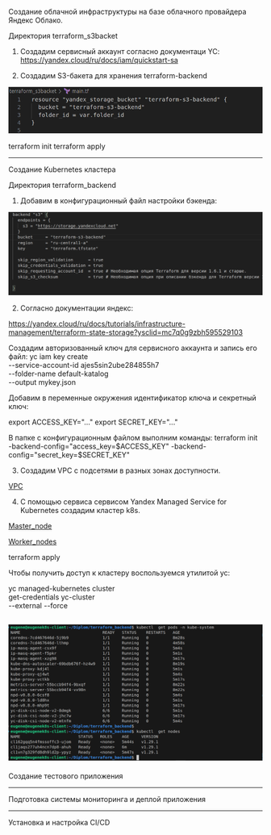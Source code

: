 Создание облачной инфраструктуры на базе облачного провайдера Яндекс Облако.


Директория terraform_s3backet

1. Создадим сервисный аккаунт согласно документаци YC:
https://yandex.cloud/ru/docs/iam/quickstart-sa

2. Создадим S3-бакета для хранения terraform-backend

![S3backet](screen/S3.png)

terraform init
terraform apply


-----------------------------------------------------------------------------
Создание Kubernetes кластера

Директория terraform_backend

1. Добавим в конфигурационный файл настройки бэкенда:

![backend](screen/backend.png)


2. Согласно документации яндекс:

https://yandex.cloud/ru/docs/tutorials/infrastructure-management/terraform-state-storage?ysclid=mc7q0g9zbh595529103

Создадим авторизованный ключ для сервисного аккаунта и запись его файл:
yc iam key create \
  --service-account-id ajes5sin2ube284855h7 \
  --folder-name default-katalog \
  --output mykey.json


  
Добавим в переменные окружения идентификатор ключа и секретный ключ:

export ACCESS_KEY="..."
export SECRET_KEY="..."


В папке с конфигурационным файлом выполним команды:
terraform init -backend-config="access_key=$ACCESS_KEY" -backend-config="secret_key=$SECRET_KEY"

3. Создадим VPC с подсетями в разных зонах доступности.

[VPC](terraform_backend/network.tf)

4. С помощью сервиса сервисом Yandex Managed Service for Kubernetes создадим кластер k8s.

[Master_node](terraform_backend/master.tf)

[Worker_nodes](terraform_backend/workers.tf)


terraform apply

Чтобы получить доступ к кластеру воспользуемся утилитой yc:

yc managed-kubernetes cluster \
   get-credentials yc-cluster \
   --external --force


![nodes_pods](screen/nodes_pods.png)
-----------------------------------------------------------------------------
Создание тестового приложения


-----------------------------------------------------------------------------
Подготовка cистемы мониторинга и деплой приложения

-----------------------------------------------------------------------------
Установка и настройка CI/CD


